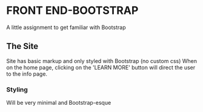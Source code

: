 # FRONT END-BOOTSTRAP
A little assignment to get familiar with Bootstrap
## The Site
Site has basic markup and only styled with Bootstrap (no custom css)
When on the home page, clicking on the 'LEARN MORE' button will direct the user to the info page.
### Styling
Will be very minimal and Bootstrap-esque
